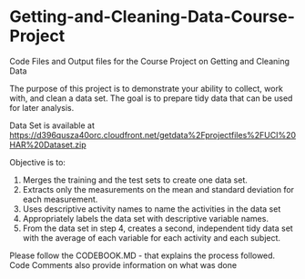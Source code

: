 # Getting-and-Cleaning-Data-Course-Project

Code Files and Output files for the Course Project on Getting and Cleaning Data

The purpose of this project is to demonstrate your ability to collect, work with, and clean a data set. The
goal is to prepare tidy data that can be used for later analysis.

Data Set is available at https://d396qusza40orc.cloudfront.net/getdata%2Fprojectfiles%2FUCI%20HAR%20Dataset.zip

Objective is to:

1. Merges the training and the test sets to create one data set.
2. Extracts only the measurements on the mean and standard deviation for each measurement.
3. Uses descriptive activity names to name the activities in the data set
4. Appropriately labels the data set with descriptive variable names.
5. From the data set in step 4, creates a second, independent tidy data set with the average of each
variable for each activity and each subject.

Please follow the CODEBOOK.MD - that explains the process followed.
Code Comments also provide information on what was done
